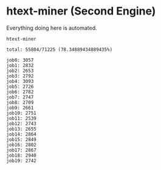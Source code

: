 # htext-miner (Second Engine)

Everything doing here is automated.

```
htext-miner

total: 55804/71225 (78.34889434889435%)

job0: 3057
job1: 2832
job2: 2653
job3: 2792
job4: 3093
job5: 2726
job6: 2782
job7: 2747
job8: 2709
job9: 2661
job10: 2751
job11: 2539
job12: 2743
job13: 2655
job14: 2864
job15: 2849
job16: 2802
job17: 2867
job18: 2940
job19: 2742
```